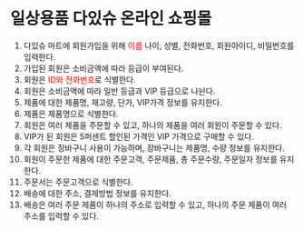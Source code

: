# 일상용품 다있슈 온라인 쇼핑몰

1. 다있슈 마트에 회원가입을 위해 <span style="color:red">이름</span> 나이, 성별, 전화번호, 회원아이디, 비밀번호를 입력한다.
2. 가입된 회원은 소비금액에 따라 등급이 부여된다.
3. 회원은 <span style="color:red">ID와 전화번호</span>로 식별한다.
4. 회원은 소비금액에 따라 일반 등급과 VIP 등급으로 나뉜다.
5. 제품에 대한 제품명, 재고량, 단가, VIP가격 정보를 유지한다.
6. 제품은 제품명으로 식별한다.
7. 회원은 여러 제품을 주문할 수 있고, 하나의 제품을 여러 회원이 주문할 수 있다.
8. VIP가 된 회원은 5퍼센트 할인된 가격인 VIP 가격으로 구매할 수 있다.
9. 각 회원은 장바구니 사용이 가능하며, 장바구니는 제품명, 수량 정보를 유지한다.
10. 회원이 주문한 제품에 대한 주문고객, 주문제품, 총 주문수량, 주문일자 정보를 유지한다.
11. 주문서는 주문고객으로 식별한다.
12. 배송에 대한 주소, 결제방법 정보를 유지한다.
13. 배송은 여러 주문 제품이 하나의 주소로 입력할 수 있고, 하나의 주문 제품이 여러 주소를 입력할 수 있다.
